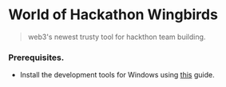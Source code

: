 # World of Hackathon Wingbirds

> web3's newest trusty tool for hackthon team building.

### Prerequisites.

- Install the development tools for Windows using [this](https://medium.com/@cromewar/how-to-setup-windows-10-11-for-smart-contract-development-and-brownie-e7d8d13555b3) guide.
